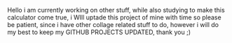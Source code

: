 Hello i am currently working on other stuff, while also studying to make this calculator come true, i WIll uptade this project of mine with time
so please be patient, since i have other collage related stuff to do, however i will do my best to keep my GITHUB PROJECTS UPDATED, thank you ;)
